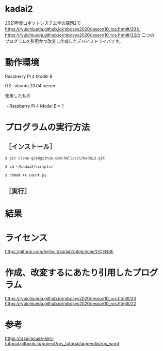 # kadai2
2021年度ロボットシステム学の課題2で
https://ryuichiueda.github.io/robosys2020/lesson10_ros.html#/20と
https://ryuichiueda.github.io/robosys2020/lesson10_ros.html#/22の
二つのプログラムを引用かつ改変し作成したデバイスドライバです。

# 動作環境
Raspberry Pi 4 Model B

OS : ubuntu 20.04 server

使用したもの


・Raspberry Pi 4 Model B × 1

# プログラムの実行方法
## ［インストール］
```
$ git clone git@github.com:hellocit/kadai2.git

$ cd ~/kadai2/scripts/

$ chmod +x count.py
```

## ［実行］




# 結果

# ライセンス
https://github.com/hellocit/kadai2/blob/main/LICENSE
# 作成、改変するにあたり引用したプログラム
https://ryuichiueda.github.io/robosys2020/lesson10_ros.html#/20
https://ryuichiueda.github.io/robosys2020/lesson10_ros.html#/22
# 参考
https://raspimouse-sim-tutorial.gitbook.io/project/ros_tutorial/appendix/ros_word

